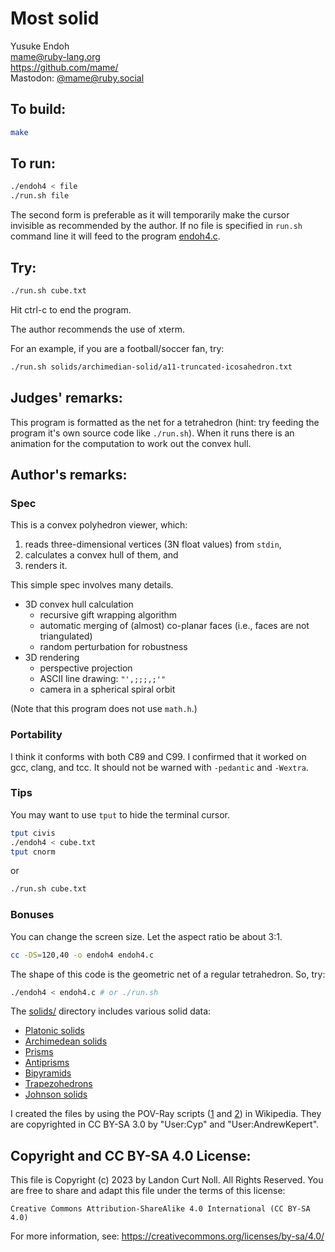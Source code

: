 # Most solid

Yusuke Endoh  
<mame@ruby-lang.org>  
<https://github.com/mame/>  
Mastodon: [@mame@ruby.social](https://ruby.social/@mame)

## To build:

```sh
make
```

## To run:

```sh
./endoh4 < file
./run.sh file
```

The second form is preferable as it will temporarily make the cursor invisible
as recommended by the author. If no file is specified in `run.sh` command line
it will feed to the program [endoh4.c](endoh4.c).

## Try:

```sh
./run.sh cube.txt
```

Hit ctrl-c to end the program.

The author recommends the use of xterm.

For an example, if you are a football/soccer fan, try:

```sh
./run.sh solids/archimedian-solid/a11-truncated-icosahedron.txt
```

## Judges' remarks:

This program is formatted as the net for a tetrahedron (hint: try feeding the
program it's own source code like `./run.sh`).  When it runs there is an
animation for the computation to work out the convex hull.

## Author's remarks:

### Spec

This is a convex polyhedron viewer, which:

1. reads three-dimensional vertices (3N float values) from `stdin`,
2. calculates a convex hull of them, and
3. renders it.

This simple spec involves many details.

* 3D convex hull calculation
  * recursive gift wrapping algorithm
  * automatic merging of (almost) co-planar faces (i.e., faces are not
  triangulated)
  * random perturbation for robustness
* 3D rendering
  * perspective projection
  * ASCII line drawing: `"',;;;,;'"`
  * camera in a spherical spiral orbit

(Note that this program does not use `math.h`.)

### Portability

I think it conforms with both C89 and C99.  I confirmed that it worked on gcc,
clang, and tcc.  It should not be warned with `-pedantic` and `-Wextra`.

### Tips

You may want to use `tput` to hide the terminal cursor.

```sh
tput civis
./endoh4 < cube.txt
tput cnorm
```

or

```sh
./run.sh cube.txt
```

### Bonuses

You can change the screen size.  Let the aspect ratio be about 3:1.

```sh
cc -DS=120,40 -o endoh4 endoh4.c
```

The shape of this code is the geometric net of a regular tetrahedron.
So, try:

```sh
./endoh4 < endoh4.c # or ./run.sh
```

The [solids/](solids/) directory includes various solid data:

- [Platonic solids](http://en.wikipedia.org/wiki/Platonic_solid)
- [Archimedean solids](http://en.wikipedia.org/wiki/Archimedean_solid)
- [Prisms](http://en.wikipedia.org/wiki/Prism_%28geometry%29)
- [Antiprisms](http://en.wikipedia.org/wiki/Antiprism)
- [Bipyramids](http://en.wikipedia.org/wiki/Bipyramid)
- [Trapezohedrons](http://en.wikipedia.org/wiki/Trapezohedron)
- [Johnson solids](http://en.wikipedia.org/wiki/Johnson_solid)

I created the files by using the POV-Ray scripts
([1](http://en.wikipedia.org/wiki/File:Poly.pov) and
[2](http://en.wikipedia.org/wiki/User:AndrewKepert/poly.pov)) in Wikipedia.
They are copyrighted in CC BY-SA 3.0 by "User:Cyp" and "User:AndrewKepert".


## Copyright and CC BY-SA 4.0 License:

This file is Copyright (c) 2023 by Landon Curt Noll.  All Rights Reserved.
You are free to share and adapt this file under the terms of this license:

    Creative Commons Attribution-ShareAlike 4.0 International (CC BY-SA 4.0)

For more information, see: https://creativecommons.org/licenses/by-sa/4.0/
